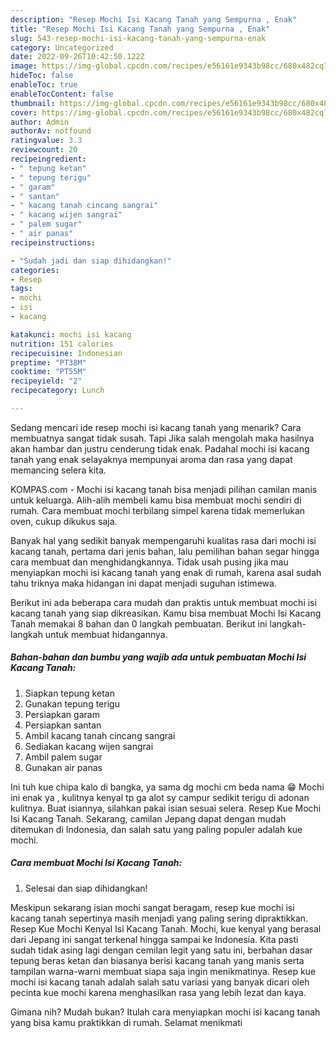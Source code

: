 ```yaml
---
description: "Resep Mochi Isi Kacang Tanah yang Sempurna , Enak"
title: "Resep Mochi Isi Kacang Tanah yang Sempurna , Enak"
slug: 543-resep-mochi-isi-kacang-tanah-yang-sempurna-enak
category: Uncategorized
date: 2022-09-26T10:42:50.122Z
image: https://img-global.cpcdn.com/recipes/e56161e9343b98cc/680x482cq70/mochi-isi-kacang-tanah-foto-resep-utama.jpg
hideToc: false
enableToc: true
enableTocContent: false
thumbnail: https://img-global.cpcdn.com/recipes/e56161e9343b98cc/680x482cq70/mochi-isi-kacang-tanah-foto-resep-utama.jpg
cover: https://img-global.cpcdn.com/recipes/e56161e9343b98cc/680x482cq70/mochi-isi-kacang-tanah-foto-resep-utama.jpg
author: Admin
authorAv: notfound
ratingvalue: 3.3
reviewcount: 20
recipeingredient:
- " tepung ketan"
- " tepung terigu"
- " garam"
- " santan"
- " kacang tanah cincang sangrai"
- " kacang wijen sangrai"
- " palem sugar"
- " air panas"
recipeinstructions:

- "Sudah jadi dan siap dihidangkan!"
categories:
- Resep
tags:
- mochi
- isi
- kacang

katakunci: mochi isi kacang 
nutrition: 151 calories
recipecuisine: Indonesian
preptime: "PT38M"
cooktime: "PT55M"
recipeyield: "2"
recipecategory: Lunch

---
```



Sedang mencari ide resep mochi isi kacang tanah yang menarik? Cara membuatnya sangat tidak susah. Tapi Jika salah mengolah maka hasilnya akan hambar dan justru cenderung tidak enak. Padahal mochi isi kacang tanah yang enak selayaknya mempunyai aroma dan rasa yang dapat memancing selera kita.


KOMPAS.com - Mochi isi kacang tanah bisa menjadi pilihan camilan manis untuk keluarga. Alih-alih membeli kamu bisa membuat mochi sendiri di rumah. Cara membuat mochi terbilang simpel karena tidak memerlukan oven, cukup dikukus saja.

Banyak hal yang sedikit banyak mempengaruhi kualitas rasa dari mochi isi kacang tanah, pertama dari jenis bahan, lalu pemilihan bahan segar hingga cara membuat dan menghidangkannya. Tidak usah pusing jika mau menyiapkan mochi isi kacang tanah yang enak di rumah, karena asal sudah tahu triknya maka hidangan ini dapat menjadi suguhan istimewa.


Berikut ini ada beberapa cara mudah dan praktis untuk membuat mochi isi kacang tanah yang siap dikreasikan. Kamu bisa membuat Mochi Isi Kacang Tanah memakai 8 bahan dan 0 langkah pembuatan. Berikut ini langkah-langkah untuk membuat hidangannya.

<!--inarticleads1-->

##### Bahan-bahan dan bumbu yang wajib ada untuk pembuatan Mochi Isi Kacang Tanah:

1. Siapkan  tepung ketan
1. Gunakan  tepung terigu
1. Persiapkan  garam
1. Persiapkan  santan
1. Ambil  kacang tanah cincang sangrai
1. Sediakan  kacang wijen sangrai
1. Ambil  palem sugar
1. Gunakan  air panas


Ini tuh kue chipa kalo di bangka, ya sama dg mochi cm beda nama 😁 Mochi ini enak ya , kulitnya kenyal tp ga alot sy campur sedikit terigu di adonan kulitnya. Buat isiannya, silahkan pakai isian sesuai selera. Resep Kue Mochi Isi Kacang Tanah. Sekarang, camilan Jepang dapat dengan mudah ditemukan di Indonesia, dan salah satu yang paling populer adalah kue mochi. 

<!--inarticleads2-->

##### Cara membuat Mochi Isi Kacang Tanah:


1. Selesai dan siap dihidangkan!

Meskipun sekarang isian mochi sangat beragam, resep kue mochi isi kacang tanah sepertinya masih menjadi yang paling sering dipraktikkan. Resep Kue Mochi Kenyal Isi Kacang Tanah. Mochi, kue kenyal yang berasal dari Jepang ini sangat terkenal hingga sampai ke Indonesia. Kita pasti sudah tidak asing lagi dengan cemilan legit yang satu ini, berbahan dasar tepung beras ketan dan biasanya berisi kacang tanah yang manis serta tampilan warna-warni membuat siapa saja ingin menikmatinya. Resep kue mochi isi kacang tanah adalah salah satu variasi yang banyak dicari oleh pecinta kue mochi karena menghasilkan rasa yang lebih lezat dan kaya. 

Gimana nih? Mudah bukan? Itulah cara menyiapkan mochi isi kacang tanah yang bisa kamu praktikkan di rumah. Selamat menikmati

